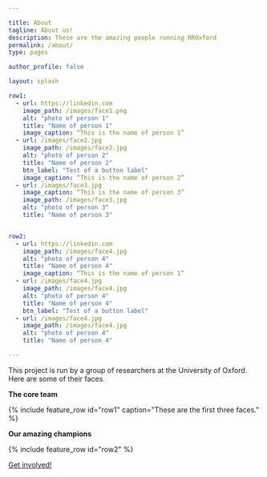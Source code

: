 ```yaml
---

title: About
tagline: About us!
description: These are the amazing people running RROxford
permalink: /about/
type: pages

author_profile: false

layout: splash

row1:
  - url: https://linkedin.com
    image_path: /images/face1.png
    alt: "photo of person 1"
    title: "Name of person 1"
    image_caption: “This is the name of person 1”
  - url: /images/face2.jpg
    image_path: /images/face2.jpg
    alt: "photo of person 2"
    title: "Name of person 2"
    btn_label: "Test of a button label"
    image_caption: “This is the name of person 2”
  - url: /images/face3.jpg
    image_caption: “This is the name of person 3”
    image_path: /images/face3.jpg
    alt: "photo of person 3"
    title: "Name of person 3"


row2:
  - url: https://linkedin.com
    image_path: /images/face4.jpg
    alt: "photo of person 4"
    title: "Name of person 4"
    image_caption: “This is the name of person 1”
  - url: /images/face4.jpg
    image_path: /images/face4.jpg
    alt: "photo of person 4"
    title: "Name of person 4"
    btn_label: "Test of a button label"
  - url: /images/face4.jpg
    image_path: /images/face4.jpg
    alt: "photo of person 4"
    title: "Name of person 4"

---
```




This project is run by a group of researchers at the University of Oxford. Here are some of their faces.

**The core team**


{% include feature_row id="row1" caption="These are the first three faces." %}


**Our amazing champions**

{% include feature_row id="row2" %}



[Get involved!](/../events/)